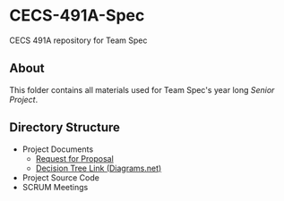# CECS-491A-Spec

CECS 491A repository for Team Spec

## About

This folder contains all materials used for Team Spec's year long _Senior Project_.

## Directory Structure

- Project Documents
  - [Request for Proposal](https://github.com/MNRainDrop/CECS-491A-Spec/blob/main/Project%20Documents/Car%20Companion%20-%20RFP%20-%20v0.0.pdf)
  - [Decision Tree Link (Diagrams.net)](https://drive.google.com/file/d/1qH5I4Sm5JDuJOpPDQxUqxbGtccP_Dl03/view)
- Project Source Code
- SCRUM Meetings
